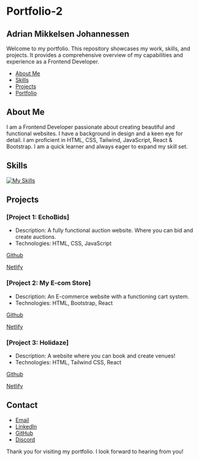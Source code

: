 # Portfolio-2

## Adrian Mikkelsen Johannessen

Welcome to my portfolio. This repository showcases my work, skills, and projects. It provides a comprehensive overview of my capabilities and experience as a Frontend Developer.

- [About Me](#about-me)
- [Skills](#skills)
- [Projects](#projects)
- [Portfolio](https://portfolio2-adrianmikk.netlify.app/)

## About Me

I am a Frontend Developer passionate about creating beautiful and functional websites. I have a background in design and a keen eye for detail. I am proficient in HTML, CSS, Tailwind, JavaScript, React & Bootstrap. I am a quick learner and always eager to expand my skill set.

## Skills

[![My Skills](https://skillicons.dev/icons?i=html,css,js,figma,react,vite,git,sass,tailwind,bootstrap)](https://skillicons.dev)

## Projects

### [Project 1: EchoBids]
- Description: A fully functional auction website. Where you can bid and create auctions.
- Technologies: HTML, CSS, JavaScript

[Github](https://github.com/AdrianMikk/auction-house)

[Netlify](https://adrianmikk-sp2-echobids.netlify.app/)


### [Project 2: My E-com Store]
- Description: An E-commerce website with a functioning cart system.
- Technologies: HTML, Bootstrap, React
  
[Github](https://github.com/AdrianMikk/JS-frameworksCA)

[Netlify](https://adrianmikk-sp2-echobids.netlify.app/)


### [Project 3: Holidaze]
- Description: A website where you can book and create venues!
- Technologies: HTML, Tailwind CSS, React
  
[Github](https://github.com/AdrianMikk/Project-Exam2)

[Netlify](https://holidaze-adrianmikk.netlify.app/)


## Contact

- [Email](mailto:adrianjohannessen5@gmail.com)
- [LinkedIn](https://www.linkedin.com/in/adrian-johannessen-a26356249/)
- [GitHub](https://github.com/AdrianMikk)
- [Discord](hoiskypoisky)

Thank you for visiting my portfolio. I look forward to hearing from you!
